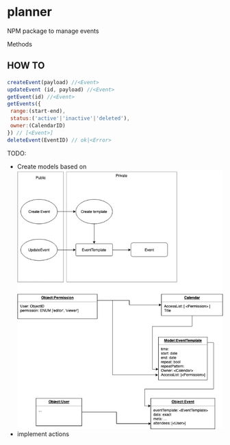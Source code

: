# planner
NPM package to manage events

Methods 

## HOW TO
```javascript
createEvent(payload) //<Event> 
updateEvent (id, payload) //<Event>
getEvent(id) //<Event>
getEvents({
 range:(start-end),
 status:('active'|'inactive'|'deleted'),
 owner:(CalendarID)
}) // [<Event>]
deleteEvent(EventID) // ok|<Error>
```

TODO:
- Create models based on 
![Schema](./event/schema.png)
- implement actions
